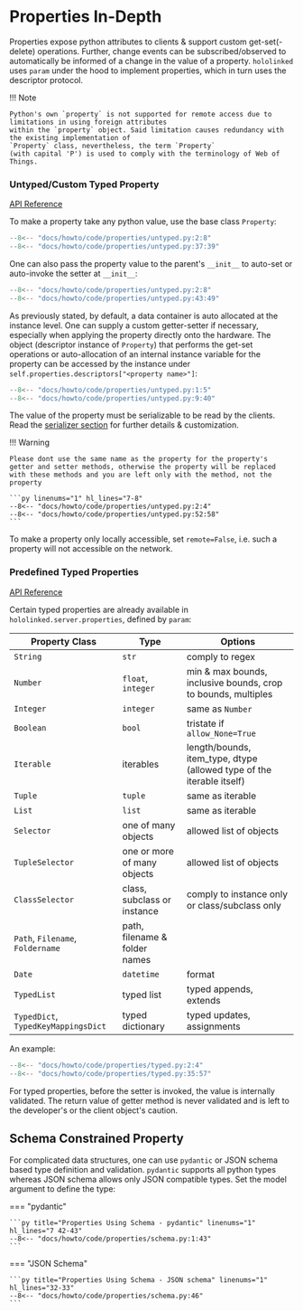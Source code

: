# Properties In-Depth

Properties expose python attributes to clients & support custom get-set(-delete) operations. Further, change events can be subscribed/observed to automatically be informed of a change in the value of a property. 
`hololinked` uses `param` under the hood to implement properties, which in turn uses the
descriptor protocol. 

!!! Note

    Python's own `property` is not supported for remote access due to limitations in using foreign attributes 
    within the `property` object. Said limitation causes redundancy with the existing implementation of 
    `Property` class, nevertheless, the term `Property`
    (with capital 'P') is used to comply with the terminology of Web of Things. 


### Untyped/Custom Typed Property 

[API Reference](../../api-reference/property)

To make a property take any python value, use the base class `Property`:

```py title="Untyped Property" linenums="1" hl_lines="5"
--8<-- "docs/howto/code/properties/untyped.py:2:8"
--8<-- "docs/howto/code/properties/untyped.py:37:39"
```

One can also pass the property value to the parent's `__init__` to auto-set or auto-invoke the setter at `__init__`:

```py title="init" linenums="1" hl_lines="10-13"
--8<-- "docs/howto/code/properties/untyped.py:2:8"
--8<-- "docs/howto/code/properties/untyped.py:43:49"
```

As previously stated, by default, a data container is auto allocated at the instance level. One can supply a custom getter-setter if necessary,
especially when applying the property directly onto the hardware. 
The object (descriptor instance of `Property`) that performs the get-set operations or auto-allocation 
of an internal instance variable for the property can be 
accessed by the instance under `self.properties.descriptors["<property name>"]`:

```py title="Custom Typed Property" linenums="1" hl_lines="15 16"
--8<-- "docs/howto/code/properties/untyped.py:1:5"
--8<-- "docs/howto/code/properties/untyped.py:9:40"
```

The value of the property must be serializable to be read by the clients. Read the [serializer 
section]() for further details & customization. 

!!! Warning

    Please dont use the same name as the property for the property's getter and setter methods, otherwise the property will be replaced with these methods and you are left only with the method, not the property

    ```py linenums="1" hl_lines="7-8"
    --8<-- "docs/howto/code/properties/untyped.py:2:4"
    --8<-- "docs/howto/code/properties/untyped.py:52:58"
    ```

To make a property only locally accessible, set `remote=False`, i.e. such a property will not accessible 
on the network. 


### Predefined Typed Properties

[API Reference](../../api-reference/property/typed/index.md)

Certain typed properties are already available in `hololinked.server.properties`, 
defined by `param`:

| Property Class                      | Type                          | Options                                                                 |
|-------------------------------------|-------------------------------|-------------------------------------------------------------------------|
| `String`                            | `str`                         | comply to regex                                                         |
| `Number`                            | `float`, `integer`            | min & max bounds, inclusive bounds, crop to bounds, multiples           |
| `Integer`                           | `integer`                     | same as `Number`                                                        |
| `Boolean`                           | `bool`                        | tristate if `allow_None=True`                                           |
| `Iterable`                          | iterables                     | length/bounds, item_type, dtype (allowed type of the iterable itself)   |
| `Tuple`                             | `tuple`                       | same as iterable                                                        |
| `List`                              | `list`                        | same as iterable                                                        |
| `Selector`                          | one of many objects           | allowed list of objects                                                 |
| `TupleSelector`                     | one or more of many objects   | allowed list of objects                                                 |
| `ClassSelector`                     | class, subclass or instance   | comply to instance only or class/subclass only                          |
| `Path`, `Filename`, `Foldername`    | path, filename & folder names |                                                                         |
| `Date`                              | `datetime`                    | format                                                                  |
| `TypedList`                         | typed list                    | typed appends, extends                                                  |
| `TypedDict`, `TypedKeyMappingsDict` | typed dictionary              | typed updates, assignments                                              |

An example: 

```py title="Typed Properties" linenums="1"
--8<-- "docs/howto/code/properties/typed.py:2:4"
--8<-- "docs/howto/code/properties/typed.py:35:57"
```

For typed properties, before the setter is invoked, the value is internally validated. 
The return value of getter method is never validated and is left to the developer's or the client object's caution. 

Schema Constrained Property 
---------------------------

For complicated data structures, one can use `pydantic` or JSON schema based type definition and validation. 
`pydantic` supports all python types whereas JSON schema allows only JSON compatible types. Set the model argument 
to define the type:

=== "pydantic"

    ```py title="Properties Using Schema - pydantic" linenums="1" hl_lines="7 42-43"
    --8<-- "docs/howto/code/properties/schema.py:1:43"
    ```

=== "JSON Schema"

    ```py title="Properties Using Schema - JSON schema" linenums="1" hl_lines="32-33"
    --8<-- "docs/howto/code/properties/schema.py:46"
    ```

